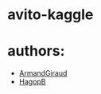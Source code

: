 # avito-kaggle

# authors:
* [ArmandGiraud](https://github.com/ArmandGiraud)
* [HagopB](https://github.com/HagopB)
